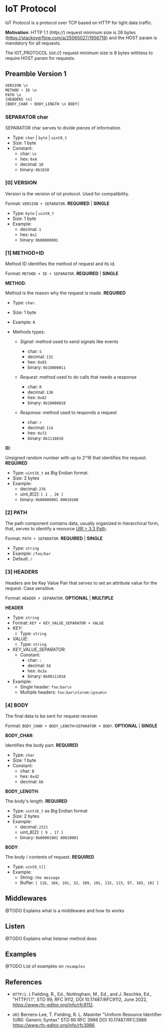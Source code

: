 # IoT Protocol

IoT Protocol is a protocol over TCP based on HTTP for light data traffic.

**Motivation**: HTTP 1.1 (*http://*) request minimum size is 26 bytes (https://stackoverflow.com/a/25065027/1956719) and the HOST param is mandatory for all requests. 

The IOT_PROTOCOL (*iot://*) request minimum size is 8 bytes withless to require HOST param for requests.

## Preamble Version 1

```js
VERSION \n
METHOD + ID \n
PATH \n
[HEADERS \n]
[BODY_CHAR + BODY_LENGTH \n BODY]
```

### SEPARATOR char

SEPARATOR char serves to divide pieces of information

* Type: `char` | `byte` | `uint8_t`
* Size: 1 byte
* Constant: 
  * char: `\n`
  * hex: `0xA`
  * decimal: `10`
  * binary: `0b1010`

### [0] VERSION

Version is the version of iot protocol. Used for compatibility.

Format: `VERSION + SEPARATOR`. **REQUIRED** | **SINGLE**

* Type: `byte` | `uint8_t`
* Size: 1 byte
* Example: 
  * decimal: `1`
  * hex: `0x1`
  * binary: `0b00000001`

### [1] METHOD+ID

Method ID identifies the method of request and its id.

Format: `METHOD + ID + SEPARATOR`. **REQUIRED** | **SINGLE**

**METHOD**: 

Method is the reason why the request is made. **REQUIRED**

* Type: `char`. 
* Size: 1 byte
* Example: `R`

* Methods types:
  - *Signal*: method used to send signals like events
    *  char: `S`
    *  decimal: `131`
    *  hex: `0x83`
    *  binary: `0b10000011`

  - *Request*: method used to do calls that needs a response
    *  char: `R`
    *  decimal: `130`
    *  hex: `0x82`
    *  binary: `0b10000010`

  - *Response*: method used to responds a request
    *  char: `r`
    *  decimal: `114`
    *  hex: `0x72`
    *  binary: `0b1110010`

**ID**: 

Unsigned random number with up to 2^16 that identifies the request. **REQUIRED**

* Type: `uint16_t` as Big Endian format. 
* Size: 2 bytes
* Example: 
    * decimal: `276`
    * uint_8[2]: `[ 1 , 20 ]`
    * binary: `0b00000001 00010100`

### [2] PATH

The path component contains data, usually organized in hierarchical
form, that, serves to identify a resource [URI > 3.3 Path](https://www.rfc-editor.org/info/rfc3986). 

Format: `PATH + SEPARATOR`. **REQUIRED** | **SINGLE**

* Type: `string`
* Example: `/foo/bar`
* Default: `/`

### [3] HEADERS

Headers are be Key Value Pair that serves to set an attribute value for the request. Case sensitive.  

Format: `HEADER + SEPARATOR`. **OPTIONAL** | **MULTIPLE**

**HEADER**

* Type: `string`
* Format: `KEY + KEY_VALUE_SEPARATOR + VALUE`
* *KEY*: 
  * Type: `string`
* *VALUE*: 
  * Type: `string`
* *KEY_VALUE_SEPARATOR*: 
  * Constant:
    *  char: `:`
    *  decimal: `58`
    *  hex: `0x3a`
    *  binary: `0b00111010`
* Example: 
  * Single header: `foo:bar\n`
  * Multiple headers: `foo:bar\nlorem:ipsum\n`

### [4] BODY

The final data to be sent for request receiver. 

Format: `BODY_CHAR + BODY_LENGTH+SEPARATOR + BODY`. **OPTIONAL** | **SINGLE**

**BODY_CHAR**:

Identifies the body part. **REQUIRED**

  * Type: `char`
  * Size: 1 byte
  * Constant: 
    * char: `B`
    * hex: `0x42`
    * decimal: `66`

**BODY_LENGTH**: 

The body's length.  **REQUIRED**

  * Type: `uint16_t` as Big Endian format
  * Size: 2 bytes
  * Example: 
    * decimal: `2321`
    * uint_8[2]: `[ 9 , 17 ]`
    * binary: `0b00001001 00010001`

**BODY**:

The body / contents of request. **REQUIRED**

* Type: `uint8_t[]`
* Example:
  * String: `the message`
  * Buffer: `[ 116, 104, 101, 32, 109, 101, 115, 115, 97, 103, 101 ]`

## Middlewares

@TODO Explains what is a middleware and how its works

## Listen

@TODO Explains what listener method does

## Examples

@TODO List of examples on `/examples`

## References 

- `HTTP/1.1` Fielding, R., Ed., Nottingham, M., Ed., and J. Reschke, Ed., "HTTP/1.1", STD 99, RFC 9112, DOI 10.17487/RFC9112, June 2022, <https://www.rfc-editor.org/info/rfc9112>.
  
- `URI` Berners-Lee, T. Fielding, R. L. Masinter "Uniform Resource Identifier (URI): Generic Syntax" STD 66 RFC 3986 DOI 10.17487/RFC3986 <https://www.rfc-editor.org/info/rfc3986>.

